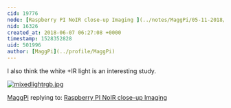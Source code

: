 ```yaml
---
cid: 19776
node: [Raspberry PI NoIR close-up Imaging ](../notes/MaggPi/05-11-2018/raspberry-pi-noir-close-up-imaging)
nid: 16326
created_at: 2018-06-07 06:27:08 +0000
timestamp: 1528352828
uid: 501996
author: [MaggPi](../profile/MaggPi)
---
```



I also think the white +IR light is an interesting study.


[![mixedlightrgb.jpg](/i/25146)](/i/25146)



[MaggPi](../profile/MaggPi) replying to: [Raspberry PI NoIR close-up Imaging ](../notes/MaggPi/05-11-2018/raspberry-pi-noir-close-up-imaging)

